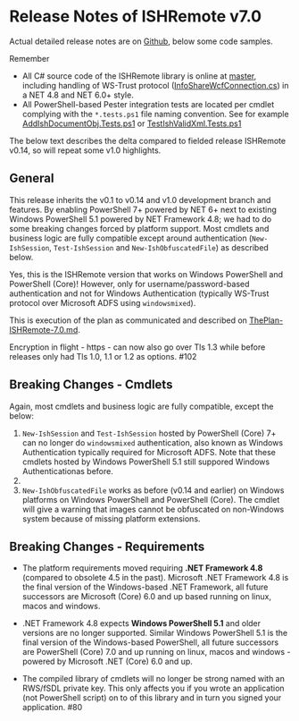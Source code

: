 # Release Notes of ISHRemote v7.0

Actual detailed release notes are on [Github](https://github.com/rws/ISHRemote/releases/tag/v7.0), below some code samples.

Remember
* All C# source code of the ISHRemote library is online at [master](https://github.com/rws/ISHRemote/tree/master/Source/ISHRemote/Trisoft.ISHRemote), including handling of WS-Trust protocol ([InfoShareWcfConnection.cs](https://github.com/rws/ISHRemote/tree/master/Source/ISHRemote/Trisoft.ISHRemote/InfoShareWcfConnection.cs)) in a NET 4.8 and NET 6.0+ style.
* All PowerShell-based Pester integration tests are located per cmdlet complying with the `*.tests.ps1` file naming convention. See for example [AddIshDocumentObj.Tests.ps1](https://github.com/rws/ISHRemote/tree/master/Source/ISHRemote/Trisoft.ISHRemote/Cmdlets/DocumentObj/AddIshDocumentObj.Tests.ps1) or [TestIshValidXml.Tests.ps1](https://github.com/rws/ISHRemote/tree/master/Source/ISHRemote/Trisoft.ISHRemote/Cmdlets/FileProcessor/TestIshValidXml.Tests.ps1)

The below text describes the delta compared to fielded release ISHRemote v0.14, so will repeat some v1.0 highlights.

## General

This release inherits the v0.1 to v0.14 and v1.0 development branch and features. By enabling PowerShell 7+ powered by NET 6+ next to existing Windows PowerShell 5.1 powered by NET Framework 4.8; we had to do some breaking changes forced by platform support. Most cmdlets and business logic are fully compatible except around authentication (`New-IshSession`, `Test-IshSession` and `New-IshObfuscatedFile`) as described below.

Yes, this is the ISHRemote version that works on Windows PowerShell and PowerShell (Core)! However, only for username/password-based authentication and not for Windows Authentication (typically WS-Trust protocol over Microsoft ADFS using `windowsmixed`).

This is execution of the plan as communicated and described on [ThePlan-ISHRemote-7.0.md](ThePlan-ISHRemote-7.0.md).

Encryption in flight - https - can now also go over Tls 1.3 while before releases only had Tls 1.0, 1.1 or 1.2 as options. #102

## Breaking Changes - Cmdlets

Again, most cmdlets and business logic are fully compatible, except the below:

1. `New-IshSession` and `Test-IshSession` hosted by PowerShell (Core) 7+ can no longer do `windowsmixed` authentication, also known as Windows Authentication typically required for Microsoft ADFS. Note that these cmdlets hosted by Windows PowerShell 5.1 still suppored Windows Authenticationas before.
2. 
3. `New-IshObfuscatedFile` works as before (v0.14 and earlier) on Windows platforms on Windows PowerShell and PowerShell (Core). The cmdlet will give a warning that images cannot be obfuscated on non-Windows system because of missing platform extensions.

## Breaking Changes - Requirements

* The platform requirements moved requiring **.NET Framework 4.8** (compared to obsolete 4.5 in the past). Microsoft .NET Framework 4.8 is the final version of the Windows-based .NET Framework, all future successors are Microsoft (Core) 6.0 and up based running on linux, macos and windows.

* .NET Framework 4.8 expects **Windows PowerShell 5.1** and older versions are no longer supported. Similar Windows PowerShell 5.1 is the final version of the Windows-based PowerShell, all future successors are PowerShell (Core) 7.0 and up running on linux, macos and windows - powered by Microsoft .NET (Core) 6.0 and up.

* The compiled library of cmdlets will no longer be strong named with an RWS/fSDL private key. This only affects you if you wrote an application (not PowerShell script) on to of this library and in turn you signed your application. #80 
